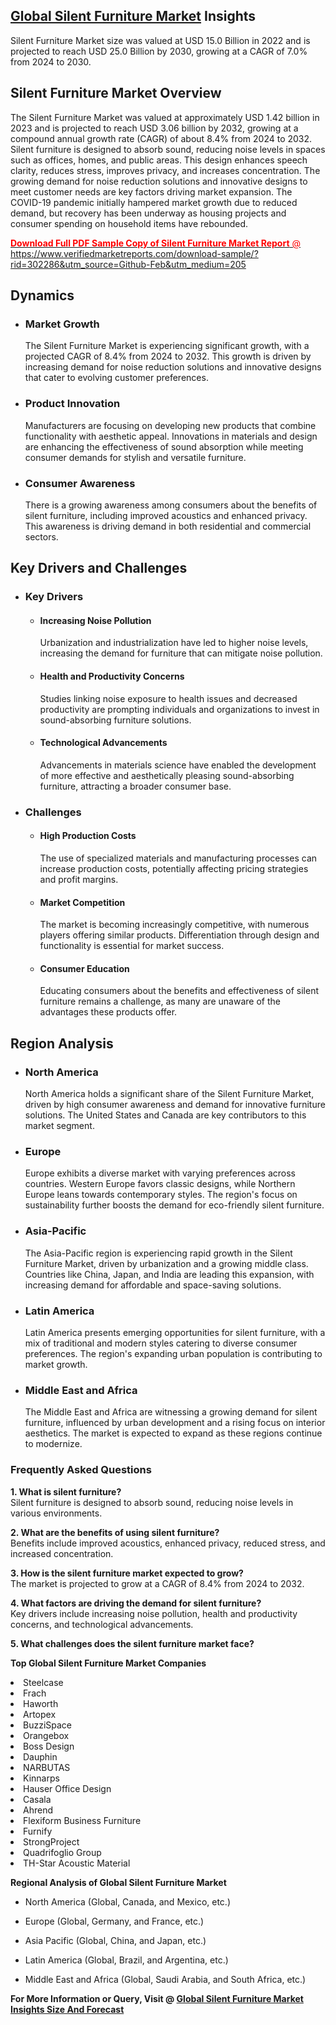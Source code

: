 <h2><a href="https://www.verifiedmarketreports.com/download-sample/?rid=302286&amp;utm_source=Github&amp;utm_medium=205" target="_blank">Global Silent Furniture Market</a> Insights</h2><p>Silent Furniture Market size was valued at USD 15.0 Billion in 2022 and is projected to reach USD 25.0 Billion by 2030, growing at a CAGR of 7.0% from 2024 to 2030.</p><p> <h2>Silent Furniture Market Overview</h2> <p>The Silent Furniture Market was valued at approximately USD 1.42 billion in 2023 and is projected to reach USD 3.06 billion by 2032, growing at a compound annual growth rate (CAGR) of about 8.4% from 2024 to 2032. Silent furniture is designed to absorb sound, reducing noise levels in spaces such as offices, homes, and public areas. This design enhances speech clarity, reduces stress, improves privacy, and increases concentration. The growing demand for noise reduction solutions and innovative designs to meet customer needs are key factors driving market expansion. The COVID-19 pandemic initially hampered market growth due to reduced demand, but recovery has been underway as housing projects and consumer spending on household items have rebounded. </p> <p><a href="#"><p><span class=""><span style="color: #ff0000;"><strong>Download Full PDF Sample Copy of Silent Furniture Market Report</strong> @ </span><a href="https://www.verifiedmarketreports.com/download-sample/?rid=302286&amp;utm_source=Github-Feb&amp;utm_medium=205" target="_blank">https://www.verifiedmarketreports.com/download-sample/?rid=302286&amp;utm_source=Github-Feb&amp;utm_medium=205</a></span></p></a></p> <h2>Dynamics</h2> <ul> <li><h3>Market Growth</h3> <p>The Silent Furniture Market is experiencing significant growth, with a projected CAGR of 8.4% from 2024 to 2032. This growth is driven by increasing demand for noise reduction solutions and innovative designs that cater to evolving customer preferences. </p> </li> <li><h3>Product Innovation</h3> <p>Manufacturers are focusing on developing new products that combine functionality with aesthetic appeal. Innovations in materials and design are enhancing the effectiveness of sound absorption while meeting consumer demands for stylish and versatile furniture. </p> </li> <li><h3>Consumer Awareness</h3> <p>There is a growing awareness among consumers about the benefits of silent furniture, including improved acoustics and enhanced privacy. This awareness is driving demand in both residential and commercial sectors. </p> </li> </ul> <h2>Key Drivers and Challenges</h2> <ul> <li><h3>Key Drivers</h3> <ul> <li><h4>Increasing Noise Pollution</h4> <p>Urbanization and industrialization have led to higher noise levels, increasing the demand for furniture that can mitigate noise pollution. </p> </li> <li><h4>Health and Productivity Concerns</h4> <p>Studies linking noise exposure to health issues and decreased productivity are prompting individuals and organizations to invest in sound-absorbing furniture solutions. </p> </li> <li><h4>Technological Advancements</h4> <p>Advancements in materials science have enabled the development of more effective and aesthetically pleasing sound-absorbing furniture, attracting a broader consumer base. </p> </li> </ul> </li> <li><h3>Challenges</h3> <ul> <li><h4>High Production Costs</h4> <p>The use of specialized materials and manufacturing processes can increase production costs, potentially affecting pricing strategies and profit margins. </p> </li> <li><h4>Market Competition</h4> <p>The market is becoming increasingly competitive, with numerous players offering similar products. Differentiation through design and functionality is essential for market success. </p> </li> <li><h4>Consumer Education</h4> <p>Educating consumers about the benefits and effectiveness of silent furniture remains a challenge, as many are unaware of the advantages these products offer. </p> </li> </ul> </li> </ul> <h2>Region Analysis</h2> <ul> <li><h3>North America</h3> <p>North America holds a significant share of the Silent Furniture Market, driven by high consumer awareness and demand for innovative furniture solutions. The United States and Canada are key contributors to this market segment. </p> </li> <li><h3>Europe</h3> <p>Europe exhibits a diverse market with varying preferences across countries. Western Europe favors classic designs, while Northern Europe leans towards contemporary styles. The region's focus on sustainability further boosts the demand for eco-friendly silent furniture. </p> </li> <li><h3>Asia-Pacific</h3> <p>The Asia-Pacific region is experiencing rapid growth in the Silent Furniture Market, driven by urbanization and a growing middle class. Countries like China, Japan, and India are leading this expansion, with increasing demand for affordable and space-saving solutions. </p> </li> <li><h3>Latin America</h3> <p>Latin America presents emerging opportunities for silent furniture, with a mix of traditional and modern styles catering to diverse consumer preferences. The region's expanding urban population is contributing to market growth. </p> </li> <li><h3>Middle East and Africa</h3> <p>The Middle East and Africa are witnessing a growing demand for silent furniture, influenced by urban development and a rising focus on interior aesthetics. The market is expected to expand as these regions continue to modernize. </p> </li> </ul> <h3>Frequently Asked Questions</h3> <p><strong>1. What is silent furniture?</strong><br>Silent furniture is designed to absorb sound, reducing noise levels in various environments. </p> <p><strong>2. What are the benefits of using silent furniture?</strong><br>Benefits include improved acoustics, enhanced privacy, reduced stress, and increased concentration. </p> <p><strong>3. How is the silent furniture market expected to grow?</strong><br>The market is projected to grow at a CAGR of 8.4% from 2024 to 2032. </p> <p><strong>4. What factors are driving the demand for silent furniture?</strong><br>Key drivers include increasing noise pollution, health and productivity concerns, and technological advancements. </p> <p><strong>5. What challenges does the silent furniture market face?</strong><br></p><p><strong>Top Global Silent Furniture Market Companies</strong></p><div data-test-id=""><p><li>Steelcase</li><li> Frach</li><li> Haworth</li><li> Artopex</li><li> BuzziSpace</li><li> Orangebox</li><li> Boss Design</li><li> Dauphin</li><li> NARBUTAS</li><li> Kinnarps</li><li> Hauser Office Design</li><li> Casala</li><li> Ahrend</li><li> Flexiform Business Furniture</li><li> Furnify</li><li> StrongProject</li><li> Quadrifoglio Group</li><li> TH-Star Acoustic Material</li></p><div><strong>Regional Analysis of&nbsp;Global Silent Furniture Market</strong></div><ul><li dir="ltr"><p dir="ltr">North America&nbsp;(Global, Canada, and Mexico, etc.)</p></li><li dir="ltr"><p dir="ltr">Europe (Global, Germany, and France, etc.)</p></li><li dir="ltr"><p dir="ltr">Asia Pacific&nbsp;(Global, China, and Japan, etc.)</p></li><li dir="ltr"><p dir="ltr">Latin America&nbsp;(Global, Brazil, and Argentina, etc.)</p></li><li dir="ltr">Middle East and Africa&nbsp;(Global, Saudi Arabia, and South Africa, etc.)</li></ul><p><strong>For More Information or Query, Visit @&nbsp;</strong><strong><a href="https://www.verifiedmarketreports.com/product/silent-furniture-market/?utm_source=Github&amp;utm_medium=205" target="_blank">Global Silent Furniture Market Insights Size And Forecast</a></strong></p></div>
